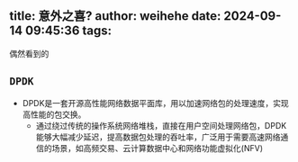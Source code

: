 title: 意外之喜?
author: weihehe
date: 2024-09-14 09:45:36
tags:
---

偶然看到的
<!--more-->

## `DPDK`
- DPDK是一套开源高性能网络数据平面库，用以加速网络包的处理速度，实现高性能的包交换。
	- 通过绕过传统的操作系统网络堆栈，直接在用户空间处理网络包，DPDK能够大幅减少延迟，提高数据包处理的吞吐率，广泛用于需要高速网络通信的场景，如高频交易、云计算数据中心和网络功能虚拟化(NFV)